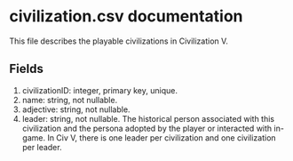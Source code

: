 # civilization.csv documentation

This file describes the playable civilizations in Civilization V.

## Fields
1. civilizationID: integer, primary key, unique.
1. name: string, not nullable.
1. adjective: string, not nullable.
1. leader: string, not nullable. The historical person associated with this civilization and the persona adopted by the player or interacted with in-game. In Civ V, there is one leader per civilization and one civilization per leader.